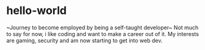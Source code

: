 # hello-world
~Journey to become employed by being a self-taught developer~
Not much to say for now, i like coding and want to make a career out of it. My interests are 
gaming, security and am now starting to get into web dev.
